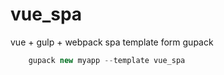 # vue_spa
vue + gulp + webpack spa template form gupack

```javascript
    gupack new myapp --template vue_spa
```
